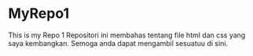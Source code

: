 # MyRepo1
This is my Repo 1
Repositori ini membahas tentang file html dan css yang saya kembangkan.
Semoga anda dapat mengambil sesuatuu di sini. 
